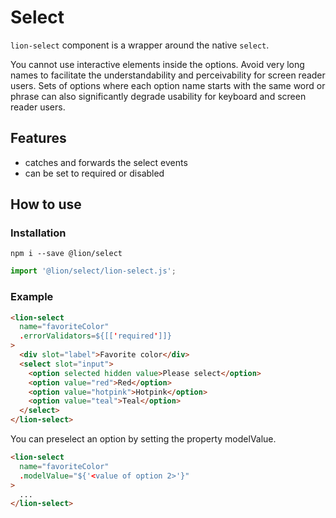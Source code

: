 # Select

[//]: # (AUTO INSERT HEADER PREPUBLISH)

`lion-select` component is a wrapper around the native `select`.

You cannot use interactive elements inside the options. Avoid very long names to
facilitate the understandability and perceivability for screen reader users. Sets of options
where each option name starts with the same word or phrase can also significantly degrade
usability for keyboard and screen reader users.

## Features
- catches and forwards the select events
- can be set to required or disabled

## How to use

### Installation
```
npm i --save @lion/select
```

```js
import '@lion/select/lion-select.js';
```

### Example

```html
<lion-select
  name="favoriteColor"
  .errorValidators=${[['required']]}
>
  <div slot="label">Favorite color</div>
  <select slot="input">
    <option selected hidden value>Please select</option>
    <option value="red">Red</option>
    <option value="hotpink">Hotpink</option>
    <option value="teal">Teal</option>
  </select>
</lion-select>
```

You can preselect an option by setting the property modelValue.
```html
<lion-select
  name="favoriteColor"
  .modelValue="${'<value of option 2>'}"
>
  ...
</lion-select>
```
